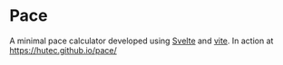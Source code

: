 # Pace

A minimal pace calculator developed using [Svelte](https://svelte.dev/) and [vite](https://vite.dev/).
In action at https://hutec.github.io/pace/
